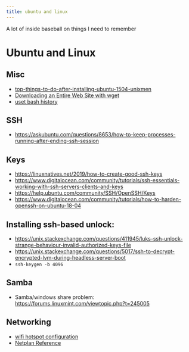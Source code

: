 ```yaml
---
title: ubuntu and linux
---
```


A lot of inside baseball on things I need to remember

<!--more-->

# Ubuntu and Linux

## Misc

* [top-things-to-do-after-installing-ubuntu-1504-unixmen](https://www.unixmen.com/top-things-installing-ubuntu-14-1014-0413-1013-0412-1012-04/)
* [Downloading an Entire Web Site with wget](https://www.linuxjournal.com/content/downloading-entire-web-site-wget)
* [uset bash history](https://www.cyberciti.biz/faq/clear-the-shell-history-in-ubuntu-linux/)

## SSH

* <https://askubuntu.com/questions/8653/how-to-keep-processes-running-after-ending-ssh-session>

## Keys

* <https://linuxnatives.net/2019/how-to-create-good-ssh-keys>
* <https://www.digitalocean.com/community/tutorials/ssh-essentials-working-with-ssh-servers-clients-and-keys>
* <https://help.ubuntu.com/community/SSH/OpenSSH/Keys>
* <https://www.digitalocean.com/community/tutorials/how-to-harden-openssh-on-ubuntu-18-04>

## Installing ssh-based unlock:

* <https://unix.stackexchange.com/questions/411945/luks-ssh-unlock-strange-behaviour-invalid-authorized-keys-file>
* <https://unix.stackexchange.com/questions/5017/ssh-to-decrypt-encrypted-lvm-during-headless-server-boot>
* ```ssh-keygen -b 4096```

## Samba

* Samba/windows share problem: <https://forums.linuxmint.com/viewtopic.php?t=245005>

## Networking

* [wifi hotspot configuration](https://askubuntu.com/questions/1230690/wifi-hotspot-option-disabled-after-upgrade-to-ubuntu-20-04)
* [Netplan Reference](https://netplan.io/reference/)

